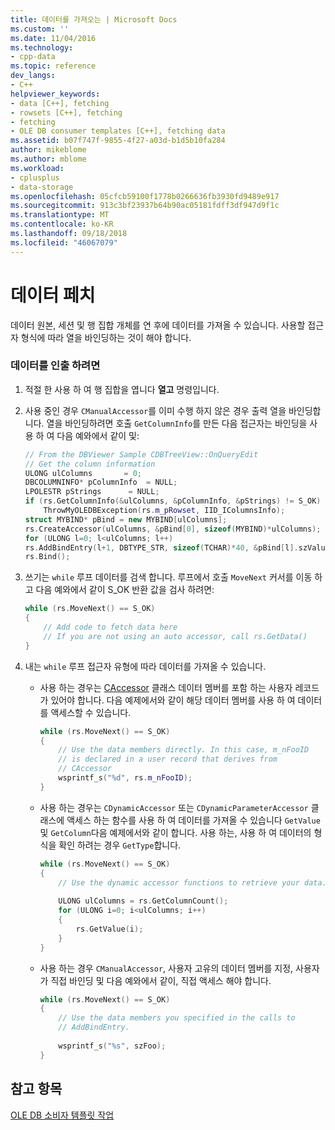 ```yaml
---
title: 데이터를 가져오는 | Microsoft Docs
ms.custom: ''
ms.date: 11/04/2016
ms.technology:
- cpp-data
ms.topic: reference
dev_langs:
- C++
helpviewer_keywords:
- data [C++], fetching
- rowsets [C++], fetching
- fetching
- OLE DB consumer templates [C++], fetching data
ms.assetid: b07f747f-9855-4f27-a03d-b1d5b10fa284
author: mikeblome
ms.author: mblome
ms.workload:
- cplusplus
- data-storage
ms.openlocfilehash: 05cfcb59100f1778b0266636fb3930fd9489e917
ms.sourcegitcommit: 913c3bf23937b64b90ac05181fdff3df947d9f1c
ms.translationtype: MT
ms.contentlocale: ko-KR
ms.lasthandoff: 09/18/2018
ms.locfileid: "46067079"
---
```

# <a name="fetching-data"></a>데이터 페치

데이터 원본, 세션 및 행 집합 개체를 연 후에 데이터를 가져올 수 있습니다. 사용할 접근자 형식에 따라 열을 바인딩하는 것이 해야 합니다.  
  
### <a name="to-fetch-data"></a>데이터를 인출 하려면  
  
1. 적절 한 사용 하 여 행 집합을 엽니다 **열고** 명령입니다.  
  
1. 사용 중인 경우 `CManualAccessor`를 이미 수행 하지 않은 경우 출력 열을 바인딩합니다. 열을 바인딩하려면 호출 `GetColumnInfo`를 만든 다음 접근자는 바인딩을 사용 하 여 다음 예와에서 같이 및:  
  
    ```cpp  
    // From the DBViewer Sample CDBTreeView::OnQueryEdit  
    // Get the column information  
    ULONG ulColumns       = 0;  
    DBCOLUMNINFO* pColumnInfo  = NULL;  
    LPOLESTR pStrings      = NULL;  
    if (rs.GetColumnInfo(&ulColumns, &pColumnInfo, &pStrings) != S_OK)  
        ThrowMyOLEDBException(rs.m_pRowset, IID_IColumnsInfo);  
    struct MYBIND* pBind = new MYBIND[ulColumns];  
    rs.CreateAccessor(ulColumns, &pBind[0], sizeof(MYBIND)*ulColumns);  
    for (ULONG l=0; l<ulColumns; l++)  
    rs.AddBindEntry(l+1, DBTYPE_STR, sizeof(TCHAR)*40, &pBind[l].szValue, NULL, &pBind[l].dwStatus);  
    rs.Bind();  
    ```  
  
1. 쓰기는 `while` 루프 데이터를 검색 합니다. 루프에서 호출 `MoveNext` 커서를 이동 하 고 다음 예와에서 같이 S_OK 반환 값을 검사 하려면:  
  
    ```cpp  
    while (rs.MoveNext() == S_OK)  
    {  
        // Add code to fetch data here  
        // If you are not using an auto accessor, call rs.GetData()  
    }  
    ```  
  
1. 내는 `while` 루프 접근자 유형에 따라 데이터를 가져올 수 있습니다.  
  
    -   사용 하는 경우는 [CAccessor](../../data/oledb/caccessor-class.md) 클래스 데이터 멤버를 포함 하는 사용자 레코드가 있어야 합니다. 다음 예제에서와 같이 해당 데이터 멤버를 사용 하 여 데이터를 액세스할 수 있습니다.  
  
        ```cpp  
        while (rs.MoveNext() == S_OK)  
        {  
            // Use the data members directly. In this case, m_nFooID  
            // is declared in a user record that derives from  
            // CAccessor  
            wsprintf_s("%d", rs.m_nFooID);   
        }  
        ```  
  
    -   사용 하는 경우는 `CDynamicAccessor` 또는 `CDynamicParameterAccessor` 클래스에 액세스 하는 함수를 사용 하 여 데이터를 가져올 수 있습니다 `GetValue` 및 `GetColumn`다음 예제에서와 같이 합니다. 사용 하는, 사용 하 여 데이터의 형식을 확인 하려는 경우 `GetType`합니다.  
  
        ```cpp  
        while (rs.MoveNext() == S_OK)  
        {  
            // Use the dynamic accessor functions to retrieve your data.  
  
            ULONG ulColumns = rs.GetColumnCount();  
            for (ULONG i=0; i<ulColumns; i++)  
            {  
                rs.GetValue(i);  
            }  
        }  
        ```  
  
    -   사용 하는 경우 `CManualAccessor`, 사용자 고유의 데이터 멤버를 지정, 사용자가 직접 바인딩 및 다음 예와에서 같이, 직접 액세스 해야 합니다.  
  
        ```cpp  
        while (rs.MoveNext() == S_OK)  
        {  
            // Use the data members you specified in the calls to  
            // AddBindEntry.  
  
            wsprintf_s("%s", szFoo);  
        }  
        ```  
  
## <a name="see-also"></a>참고 항목  

[OLE DB 소비자 템플릿 작업](../../data/oledb/working-with-ole-db-consumer-templates.md)